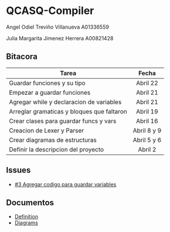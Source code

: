 # QCASQ-Compiler

Angel Odiel Treviño Villanueva A01336559

Julia Margarita Jimenez Herrera A00821428

## Bitacora
| Tarea                                      |   Fecha     |
|------------------------------------------- |:-----------:|
| Guardar funciones y su tipo                | Abril 22    |
| Empezar a guardar funciones                | Abril 21    |
| Agregar while y declaracion de variables   | Abril 21    |
| Arreglar gramaticas y bloques que faltaron | Abril 19    |
| Crear clases para guardar funcs y vars     | Abril 16    |
| Creacion de Lexer y Parser                 | Abril 8 y 9 |
| Crear diagramas de estructuras             | Abril 5 y 6 |
| Definir la descripcion del proyecto        | Abril 2     |

## Issues
- [#3 Agregar codigo para guardar variables](https://github.com/angeltrevinov/QCASQ-Compiler/issues/3)

## Documentos
- [Definition](https://www.notion.so/Descripci-n-del-proyecto-c1dfad14ee7949d486b7adef5adeff98)
- [Diagrams](https://lucid.app/lucidchart/invitations/accept/ceed37c7-75ad-4741-bd13-869e665169f7?viewport_loc=-11%2C-11%2C2219%2C1108%2C0_0)
